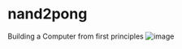 # nand2pong
Building a Computer from first principles
![image](https://github.com/user-attachments/assets/c685d1b5-ac81-4245-bffa-6cb15e98ad83)

